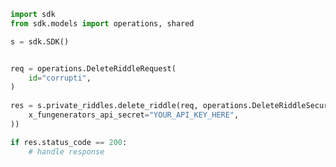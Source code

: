 <!-- Start SDK Example Usage -->
```python
import sdk
from sdk.models import operations, shared

s = sdk.SDK()


req = operations.DeleteRiddleRequest(
    id="corrupti",
)
    
res = s.private_riddles.delete_riddle(req, operations.DeleteRiddleSecurity(
    x_fungenerators_api_secret="YOUR_API_KEY_HERE",
))

if res.status_code == 200:
    # handle response
```
<!-- End SDK Example Usage -->